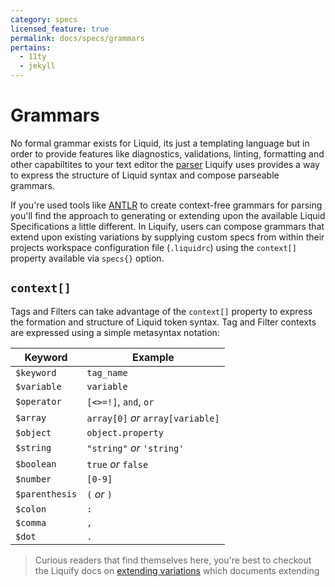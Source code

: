 ```yaml
---
category: specs
licensed_feature: true
permalink: docs/specs/grammars
pertains:
  - 11ty
  - jekyll
---
```


# Grammars

No formal grammar exists for Liquid, its just a templating language but in order to provide features like diagnostics, validations, linting, formatting and other capabiltites to your text editor the [parser](#) Liquify uses provides a way to express the structure of Liquid syntax and compose parseable grammars.

If you're used tools like [ANTLR](https://en.wikipedia.org/wiki/ANTLR) to create context-free grammars for parsing you'll find the approach to generating or extending upon the available Liquid Specifications a little different. In Liquify, users can compose grammars that extend upon existing variations by supplying custom specs from within their projects workspace configuration file (`.liquidrc`) using the `context[]` property available via `specs{}` option.

## `context[]`

Tags and Filters can take advantage of the `context[]` property to express the formation and structure of Liquid token syntax. Tag and Filter contexts are expressed using a simple metasyntax notation:

| Keyword        | Example                           |
| -------------- | --------------------------------- |
| `$keyword`     | `tag_name`                        |
| `$variable`    | `variable`                        |
| `$operator`    | `[<>=!]`, `and`, `or`             |
| `$array`       | `array[0]` _or_ `array[variable]` |
| `$object`      | `object.property`                 |
| `$string`      | `"string"` _or_ `'string'`        |
| `$boolean`     | `true` _or_ `false`               |
| `$number`      | `[0-9]`                           |
| `$parenthesis` | `(` _or_ `)`                      |
| `$colon`       | `:`                               |
| `$comma`       | `,`                               |
| `$dot`         | `.`                               |

> Curious readers that find themselves here, you're best to checkout the Liquify docs on [extending variations](#) which documents extending
